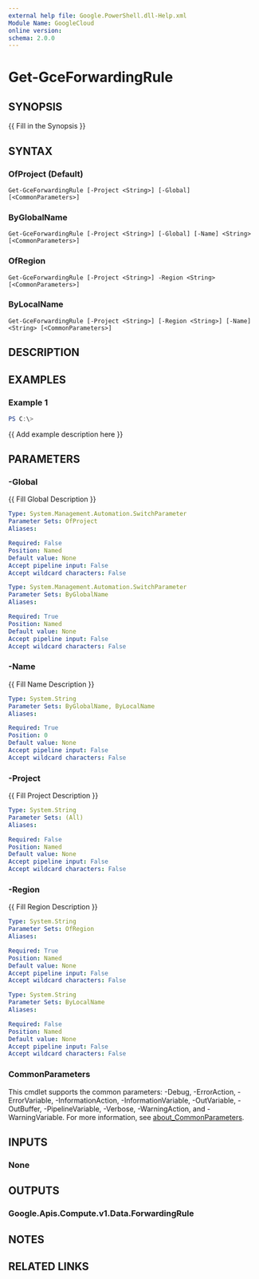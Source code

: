 ```yaml
---
external help file: Google.PowerShell.dll-Help.xml
Module Name: GoogleCloud
online version:
schema: 2.0.0
---
```


# Get-GceForwardingRule

## SYNOPSIS
{{ Fill in the Synopsis }}

## SYNTAX

### OfProject (Default)
```
Get-GceForwardingRule [-Project <String>] [-Global] [<CommonParameters>]
```

### ByGlobalName
```
Get-GceForwardingRule [-Project <String>] [-Global] [-Name] <String> [<CommonParameters>]
```

### OfRegion
```
Get-GceForwardingRule [-Project <String>] -Region <String> [<CommonParameters>]
```

### ByLocalName
```
Get-GceForwardingRule [-Project <String>] [-Region <String>] [-Name] <String> [<CommonParameters>]
```

## DESCRIPTION


## EXAMPLES

### Example 1
```powershell
PS C:\> 
```

{{ Add example description here }}

## PARAMETERS

### -Global
{{ Fill Global Description }}

```yaml
Type: System.Management.Automation.SwitchParameter
Parameter Sets: OfProject
Aliases:

Required: False
Position: Named
Default value: None
Accept pipeline input: False
Accept wildcard characters: False
```

```yaml
Type: System.Management.Automation.SwitchParameter
Parameter Sets: ByGlobalName
Aliases:

Required: True
Position: Named
Default value: None
Accept pipeline input: False
Accept wildcard characters: False
```

### -Name
{{ Fill Name Description }}

```yaml
Type: System.String
Parameter Sets: ByGlobalName, ByLocalName
Aliases:

Required: True
Position: 0
Default value: None
Accept pipeline input: False
Accept wildcard characters: False
```

### -Project
{{ Fill Project Description }}

```yaml
Type: System.String
Parameter Sets: (All)
Aliases:

Required: False
Position: Named
Default value: None
Accept pipeline input: False
Accept wildcard characters: False
```

### -Region
{{ Fill Region Description }}

```yaml
Type: System.String
Parameter Sets: OfRegion
Aliases:

Required: True
Position: Named
Default value: None
Accept pipeline input: False
Accept wildcard characters: False
```

```yaml
Type: System.String
Parameter Sets: ByLocalName
Aliases:

Required: False
Position: Named
Default value: None
Accept pipeline input: False
Accept wildcard characters: False
```

### CommonParameters
This cmdlet supports the common parameters: -Debug, -ErrorAction, -ErrorVariable, -InformationAction, -InformationVariable, -OutVariable, -OutBuffer, -PipelineVariable, -Verbose, -WarningAction, and -WarningVariable. For more information, see [about_CommonParameters](http://go.microsoft.com/fwlink/?LinkID=113216).

## INPUTS

### None

## OUTPUTS

### Google.Apis.Compute.v1.Data.ForwardingRule

## NOTES

## RELATED LINKS
